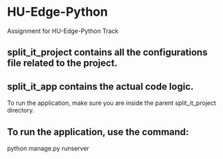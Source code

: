 # HU-Edge-Python
Assignment for HU-Edge-Python Track

## split_it_project contains all the configurations file related to the project.
## split_it_app contains the actual code logic.

To run the application, make sure you are inside the parent split_it_project directory.

## To run the application, use the command:
python manage.py runserver
